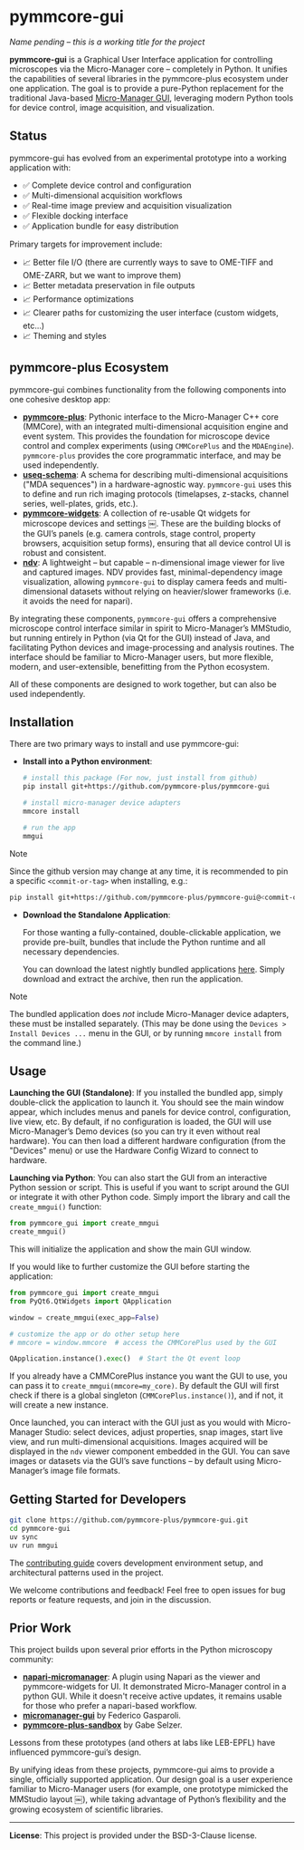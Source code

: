 # pymmcore-gui

*Name pending – this is a working title for the project*

**pymmcore-gui** is a Graphical User Interface application for controlling
microscopes via the Micro-Manager core – completely in Python. It unifies the
capabilities of several libraries in the pymmcore-plus ecosystem under one
application. The goal is to provide a pure-Python replacement for the
traditional Java-based [Micro-Manager
GUI](https://github.com/micro-manager/micro-manager), leveraging modern Python
tools for device control, image acquisition, and visualization.

## Status

pymmcore-gui has evolved from an experimental prototype into a working
application with:

- ✅ Complete device control and configuration
- ✅ Multi-dimensional acquisition workflows  
- ✅ Real-time image preview and acquisition visualization
- ✅ Flexible docking interface
- ✅ Application bundle for easy distribution

Primary targets for improvement include:

- 📈 Better file I/O (there are currently ways to save to OME-TIFF and OME-ZARR,
     but we want to improve them)
- 📈 Better metadata preservation in file outputs
- 📈 Performance optimizations
- 📈 Clearer paths for customizing the user interface (custom widgets, etc...)
- 📈 Theming and styles

## pymmcore-plus Ecosystem

pymmcore-gui combines functionality from the following components into one
cohesive desktop app:

- [**pymmcore-plus**](https://github.com/pymmcore-plus/pymmcore-plus): Pythonic
  interface to the Micro-Manager C++ core (MMCore), with an integrated
  multi-dimensional acquisition engine and event system. This provides the
  foundation for microscope device control and complex experiments (using
  `CMMCorePlus` and the `MDAEngine`). `pymmcore-plus` provides the core
  programmatic interface, and may be used independently.
- [**useq-schema**](https://github.com/pymmcore-plus/useq-schema): A schema for
  describing multi-dimensional acquisitions ("MDA sequences") in a
  hardware-agnostic way. `pymmcore-gui` uses this to define and run rich imaging
  protocols (timelapses, z-stacks, channel series, well-plates, grids, etc.).
- [**pymmcore-widgets**](https://github.com/pymmcore-plus/pymmcore-widgets): A
  collection of re-usable Qt widgets for microscope devices and settings ￼.
  These are the building blocks of the GUI’s panels (e.g. camera controls, stage
  control, property browsers, acquisition setup forms), ensuring that all device
  control UI is robust and consistent.
- [**ndv**](https://github.com/pyapp-kit/ndv): A lightweight – but capable –
  n-dimensional image viewer for live and captured images. NDV provides fast,
  minimal-dependency image visualization, allowing `pymmcore-gui` to display
  camera feeds and multi-dimensional datasets without relying on heavier/slower
  frameworks (i.e. it avoids the need for napari).

By integrating these components, `pymmcore-gui` offers a comprehensive
microscope control interface similar in spirit to Micro-Manager’s MMStudio, but
running entirely in Python (via Qt for the GUI) instead of Java, and
facilitating Python devices and image-processing and analysis routines. The
interface should be familiar to Micro-Manager users, but more flexible, modern,
and user-extensible, benefitting from the Python ecosystem.

All of these components are designed to work together, but can also be used
independently.

## Installation

There are two primary ways to install and use pymmcore-gui:

- **Install into a Python environment**:
  
  ```sh
  # install this package (For now, just install from github)
  pip install git+https://github.com/pymmcore-plus/pymmcore-gui
  
  # install micro-manager device adapters
  mmcore install

  # run the app
  mmgui
  ```

> [!NOTE]
> Since the github version may change at any time, it is recommended
> to pin a specific `<commit-or-tag>` when installing, e.g.:
>
> ```sh
> pip install git+https://github.com/pymmcore-plus/pymmcore-gui@<commit-or-tag>
> ```

- **Download the Standalone Application**:

  For those wanting a fully-contained, double-clickable application, we provide
  pre-built, bundles that include the Python runtime and all necessary
  dependencies.
  
  You can download the latest nightly bundled applications
  [here](https://nightly.link/pymmcore-plus/pymmcore-gui/workflows/bundle/main).
  Simply download and extract the archive, then run the application.

> [!NOTE]
> The bundled application does *not* include Micro-Manager device adapters,
> these must be installed separately. (This may be done using the `Devices >
> Install Devices ...` menu in the GUI, or by running `mmcore install` from
> the command line.)

## Usage

**Launching the GUI (Standalone)**: If you installed the bundled app, simply
double-click the application to launch it. You should see the main window
appear, which includes menus and panels for device control, configuration, live
view, etc. By default, if no configuration is loaded, the GUI will use
Micro-Manager’s Demo devices (so you can try it even without real hardware). You
can then load a different hardware configuration (from the "Devices" menu) or use
the Hardware Config Wizard to connect to hardware.

**Launching via Python**: You can also start the GUI from an interactive Python
session or script. This is useful if you want to script around the GUI or
integrate it with other Python code. Simply import the library and call the
`create_mmgui()` function:

```python
from pymmcore_gui import create_mmgui
create_mmgui()
```

This will initialize the application and show the main GUI window.

If you would like to further customize the GUI before starting the application:

```python
from pymmcore_gui import create_mmgui
from PyQt6.QtWidgets import QApplication

window = create_mmgui(exec_app=False)

# customize the app or do other setup here
# mmcore = window.mmcore  # access the CMMCorePlus used by the GUI

QApplication.instance().exec()  # Start the Qt event loop
```

If you already have a CMMCorePlus instance you want the GUI to use, you
can pass it to `create_mmgui(mmcore=my_core)`. By default the GUI will first
check if there is a global singleton (`CMMCorePlus.instance()`), and if not,
it will create a new instance.

Once launched, you can interact with the GUI just as you would with
Micro-Manager Studio: select devices, adjust properties, snap images, start live
view, and run multi-dimensional acquisitions. Images acquired will be displayed
in the `ndv` viewer component embedded in the GUI. You can save images or datasets
via the GUI’s save functions – by default using Micro-Manager’s image file
formats.

## Getting Started for Developers

```bash
git clone https://github.com/pymmcore-plus/pymmcore-gui.git
cd pymmcore-gui
uv sync
uv run mmgui
```

The [contributing guide](CONTRIBUTING.md) covers development environment setup,
and architectural patterns used in the project.

We welcome contributions and feedback! Feel free to open issues for bug reports
or feature requests, and join in the discussion.

## Prior Work

This project builds upon several prior efforts in the Python microscopy
community:

- [**napari-micromanager**](https://github.com/pymmcore-plus/napari-micromanager):
  A plugin using Napari as the viewer and pymmcore-widgets for UI. It
  demonstrated Micro-Manager control in a python GUI. While it doesn't receive
  active updates, it remains usable for those who prefer a napari-based
  workflow.
- [**micromanager-gui**](https://github.com/fdrgsp/micromanager-gui) by Federico Gasparoli.
- [**pymmcore-plus-sandbox**](https://github.com/gselzer/pymmcore-plus-sandbox) by Gabe Selzer.

Lessons from these prototypes (and others at labs like LEB-EPFL) have influenced
pymmcore-gui’s design.

By unifying ideas from these projects, pymmcore-gui aims to provide a single,
officially supported application. Our design goal is a user experience familiar
to Micro-Manager users (for example, one prototype mimicked the MMStudio layout
￼), while taking advantage of Python’s flexibility and the growing ecosystem of
scientific libraries.

------------------------------------------

**License**: This project is provided under the BSD-3-Clause license.
